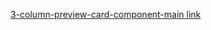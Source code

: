 [3-column-preview-card-component-main link](https://azurelight-cloud.github.io/3-column-preview-card-component-main/)
